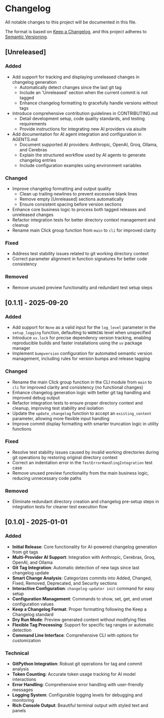 # Changelog

All notable changes to this project will be documented in this file.

The format is based on [Keep a Changelog](https://keepachangelog.com/en/1.0.0/), and this project adheres to
[Semantic Versioning](https://semver.org/spec/v2.0.0.html).

## [Unreleased]

### Added

- Add support for tracking and displaying unreleased changes in changelog generation
  - Automatically detect changes since the last git tag
  - Include an 'Unreleased' section when the current commit is not tagged
  - Enhance changelog formatting to gracefully handle versions without tags
- Introduce comprehensive contribution guidelines in CONTRIBUTING.md
  - Detail development setup, code quality standards, and testing requirements
  - Provide instructions for integrating new AI providers via aisuite
- Add documentation for AI agent integration and configuration in AGENTS.md
  - Document supported AI providers: Anthropic, OpenAI, Groq, Ollama, and Cerebras
  - Explain the structured workflow used by AI agents to generate changelog entries
  - Include configuration examples using environment variables

### Changed

- Improve changelog formatting and output quality
  - Clean up trailing newlines to prevent excessive blank lines
  - Remove empty [Unreleased] sections automatically
  - Ensure consistent spacing before version sections
- Enhance core business logic to process both tagged releases and unreleased changes
- Refactor integration tests for better directory context management and cleanup
- Rename main Click group function from `main` to `cli` for improved clarity

### Fixed

- Address test stability issues related to git working directory context
- Correct parameter alignment in function signatures for better code consistency

### Removed

- Remove unused preview functionality and redundant test setup steps


## [0.1.1] - 2025-09-20

### Added

- Add support for `None` as a valid input for the `log_level` parameter in the `setup_logging` function, defaulting to `WARNING` level when unspecified
- Introduce `uv.lock` for precise dependency version tracking, enabling reproducible builds and faster installations using the `uv` package manager
- Implement `bumpversion` configuration for automated semantic version management, including rules for version bumps and release tagging

### Changed

- Rename the main Click group function in the CLI module from `main` to `cli` for improved clarity and consistency (no functional changes)
- Enhance changelog generation logic with better git tag handling and improved debug output
- Refactor integration tests to ensure proper directory context and cleanup, improving test stability and isolation
- Update the `update_changelog` function to accept an `existing_content` parameter, allowing more flexible input handling
- Improve commit display formatting with smarter truncation logic in utility functions

### Fixed

- Resolve test stability issues caused by invalid working directories during git operations by restoring original directory context
- Correct an indentation error in the `TestErrorHandlingIntegration` test case
- Remove unused preview functionality from the main business logic, reducing unnecessary code paths

### Removed

- Eliminate redundant directory creation and changelog pre-setup steps in integration tests for cleaner test execution flow

## [0.1.0] - 2025-01-01

### Added

- **Initial Release**: Core functionality for AI-powered changelog generation from git tags
- **Multi-Provider AI Support**: Integration with Anthropic, Cerebras, Groq, OpenAI, and Ollama
- **Git Tag Integration**: Automatic detection of new tags since last changelog update
- **Smart Change Analysis**: Categorizes commits into Added, Changed, Fixed, Removed, Deprecated, and Security sections
- **Interactive Configuration**: `changelog-updater init` command for easy setup
- **Configuration Management**: Commands to show, set, get, and unset configuration values
- **Keep a Changelog Format**: Proper formatting following the Keep a Changelog standard
- **Dry Run Mode**: Preview generated content without modifying files
- **Flexible Tag Processing**: Support for specific tag ranges or automatic detection
- **Command Line Interface**: Comprehensive CLI with options for customization

### Technical

- **GitPython Integration**: Robust git operations for tag and commit analysis
- **Token Counting**: Accurate token usage tracking for AI model interactions
- **Error Handling**: Comprehensive error handling with user-friendly messages
- **Logging System**: Configurable logging levels for debugging and monitoring
- **Rich Console Output**: Beautiful terminal output with styled text and panels